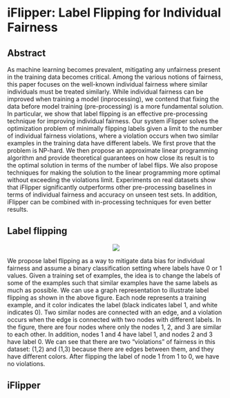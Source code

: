 # iFlipper: Label Flipping for Individual Fairness

## Abstract
As machine learning becomes prevalent, mitigating any unfairness present in the training data becomes critical. Among the various notions of fairness, this paper focuses on the well-known individual fairness where similar individuals must be treated similarly. While individual fairness can be improved when training a model (inprocessing), we contend that fixing the data before model training (pre-processing) is a more fundamental solution. In particular, we show that label flipping is an effective pre-processing technique for improving individual fairness. Our system iFlipper solves the optimization problem of minimally flipping labels given a limit to the number of individual fairness violations, where a violation occurs when two similar examples in the training data have different labels. We first prove that the problem is NP-hard. We then propose an approximate linear programming algorithm and provide theoretical guarantees on how close its result is to the optimal solution in terms of the number of label flips. We also propose techniques for making the solution to the linear programming more optimal without exceeding the violations limit. Experiments on real datasets show that iFlipper significantly outperforms other pre-processing baselines in terms of individual fairness and accuracy on unseen test sets. In addition, iFlipper can be combined with in-processing techniques for even better results.

## Label flipping

<p align="center"><img src=https://user-images.githubusercontent.com/29707304/144565505-4704eec2-fdb2-42f9-8723-d375cd3ebd15.png></p>

We propose label flipping as a way to mitigate data bias for individual fairness and assume a binary classification setting where labels have 0 or 1 values. Given a training set of examples, the idea is to change the labels of some of the examples such that similar examples have the same labels as much as possible. We can use a graph representation to illustrate label flipping as shown in the above figure. Each node represents a training example, and it color indicates the label (black indicates label 1, and white indicates 0). Two similar nodes are connected with an edge, and a violation occurs when the edge is connected with two nodes with different labels. In the figure, there are four nodes where only the nodes 1, 2, and 3 are similar to each other. In addition, nodes 1 and 4 have label 1, and nodes 2 and 3 have label 0. We can see that there are two “violations” of fairness in this dataset: (1,2) and (1,3) because there are edges between them, and they have different colors. After flipping the label of node 1 from 1 to 0, we have no violations.

## iFlipper
